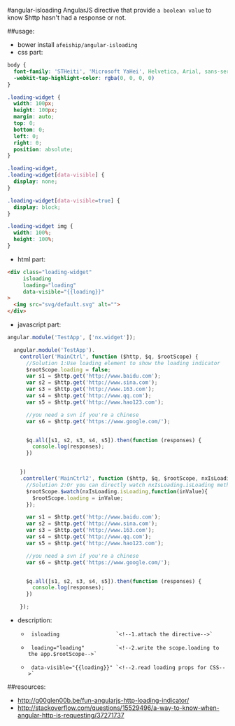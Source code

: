 #angular-isloading
AngularJS directive that provide `a boolean value` to know $http hasn&#39;t had a response or not.


##usage:
+ bower install `afeiship/angular-isloading`
+ css part:
```css
body {
  font-family: 'STHeiti', 'Microsoft YaHei', Helvetica, Arial, sans-serif;
  -webkit-tap-highlight-color: rgba(0, 0, 0, 0)
}

.loading-widget {
  width: 100px;
  height: 100px;
  margin: auto;
  top: 0;
  bottom: 0;
  left: 0;
  right: 0;
  position: absolute;
}

.loading-widget,
.loading-widget[data-visible] {
  display: none;
}

.loading-widget[data-visible=true] {
  display: block;
}

.loading-widget img {
  width: 100%;
  height: 100%;
}
```
+ html part:
```html
<div class="loading-widget"
     isloading
     loading="loading"
     data-visible="{{loading}}"
>
  <img src="svg/default.svg" alt="">
</div>

```
+ javascript part:
```javascript
angular.module('TestApp', ['nx.widget']);

  angular.module('TestApp').
    controller('MainCtrl', function ($http, $q, $rootScope) {
      //Solution 1:Use loading element to show the loading indicator
      $rootScope.loading = false;
      var s1 = $http.get('http://www.baidu.com');
      var s2 = $http.get('http://www.sina.com');
      var s3 = $http.get('http://www.163.com');
      var s4 = $http.get('http://www.qq.com');
      var s5 = $http.get('http://www.hao123.com');

      //you need a svn if you're a chinese
      var s6 = $http.get('https://www.google.com/');


      $q.all([s1, s2, s3, s4, s5]).then(function (responses) {
        console.log(responses);
      })


    })
    .controller('MainCtrl2', function ($http, $q, $rootScope, nxIsLoading) {
      //Solution 2:Or you can directly watch nxIsLoading.isLoading method:
      $rootScope.$watch(nxIsLoading.isLoading,function(inValue){
        $rootScope.loading = inValue;
      });

      var s1 = $http.get('http://www.baidu.com');
      var s2 = $http.get('http://www.sina.com');
      var s3 = $http.get('http://www.163.com');
      var s4 = $http.get('http://www.qq.com');
      var s5 = $http.get('http://www.hao123.com');

      //you need a svn if you're a chinese
      var s6 = $http.get('https://www.google.com/');


      $q.all([s1, s2, s3, s4, s5]).then(function (responses) {
        console.log(responses);
      })

    });

```

+ description:

  -      isloading                  `<!--1.attach the directive-->`
  -      loading="loading"          `<!--2.write the scope.loading to the app.$rootScope-->`
  -      data-visible="{{loading}}" `<!--2.read loading props for CSS-->`


##resources:
+ http://g00glen00b.be/fun-angularjs-http-loading-indicator/
+ http://stackoverflow.com/questions/15529496/a-way-to-know-when-angular-http-is-requesting/37271737
